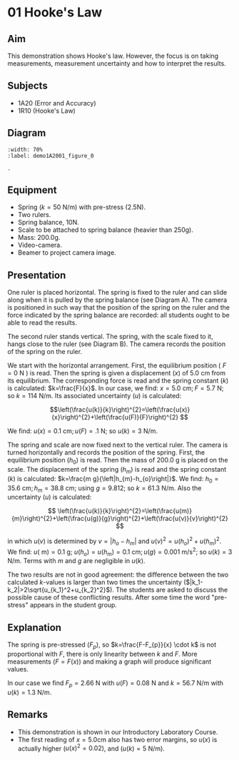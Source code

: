 # 01 Hooke's Law 
  

## Aim   

This demonstration shows Hooke's law. However, the focus is on taking measurements, measurement uncertainty and how to interpret the results.    
  

## Subjects   

* 1A20 (Error and Accuracy)
* 1R10 (Hooke's Law)   
  

## Diagram   

```{figure} figures/figure_0.png
:width: 70%
:label: demo1A2001_figure_0

.
```


## Equipment   

*  Spring $(k=50 \text{ N} / \text{m})$ with pre-stress $(2.5 \text{N})$. 
*  Two rulers. 
*  Spring balance, 10N. 
*  Scale to be attached to spring balance (heavier than $250 \mathrm{g}$). 
*  Mass: 200.0g. 
*  Video-camera. 
*  Beamer to project camera image.


## Presentation   

One ruler is placed horizontal. The spring is fixed to the ruler and can slide along when it is pulled by the spring balance (see Diagram A). The camera is positioned in such way that the position of the spring on the ruler and the force indicated by the spring balance are recorded: all students ought to be able to read the results.

The second ruler stands vertical. The spring, with the scale fixed to it, hangs close to the ruler (see Diagram B). The camera records the position of the spring on the ruler.

We start with the horizontal arrangement. First, the equilibrium position ( $F=0 \text{ N}$ ) is read. Then the spring is given a displacement $(x)$ of $5.0 \text{ cm}$ from its equilibrium. The corresponding force is read and the spring constant $(k)$ is calculated: $k=\frac{F}{x}$. In our case, we find: $x=5.0 \text{ cm} ; F=5.7 \text{ N}$; so $k=114 \text{ N/m}$. Its associated uncertainty ($u$) is calculated:

$$\left(\frac{u(k)}{k}\right)^{2}=\left(\frac{u(x)}{x}\right)^{2}+\left(\frac{u(F)}{F}\right)^{2} $$

We find: $u(x)=0.1 \text{ cm} ; u(F)=.1 \text{ N}$; so $u(k)=3 \text{ N/m}$.

The spring and scale are now fixed next to the vertical ruler. The camera is turned horizontally and records the position of the spring. First, the equilibrium position $\left(h_{0}\right)$ is read. Then the mass of $200.0 \text{~g}$ is placed on the scale. The displacement of the spring $\left(h_m\right)$ is read and the spring constant $(k)$ is calculated: $k=\frac{m g}{\left|h_{m}-h_{o}\right|}$. We find: $h_{0}=35.6 \text{ cm} ; h_{m}=38.8 \text{ cm}$; using $g=9.812$; so $k=61.3 \text{ N/m}$. Also the uncertainty  ($u$) is calculated: 

$$ \left(\frac{u(k)}{k}\right)^{2}=\left(\frac{u(m)}{m}\right)^{2}+\left(\frac{u(g)}{g}\right)^{2}+\left(\frac{u(v)}{v}\right)^{2} $$

in which $u(v)$ is determined by $v=\left|h_{o}-h_{m}\right|$ and $u(v)^{2}=u\left(h_{o}\right)^{2}+u\left(h_{m}\right)^{2}$. We find: $u(\mathrm{~m})=0.1 \text{~g}$; $u\left(h_{o}\right)=u\left(h_{m}\right)=0.1 \text{ cm} ; u(g)=0.001 \text{~m} / \text{s}^{2}$; so $u(k)=3 \text{ N} / \text{m}$. Terms with $m$ and $g$ are negligible in $u(k)$.

The two results are not in good agreement: the difference between the two calculated $k$-values is larger than two times the uncertainty ($|k_1-k_2|>2\sqrt{u_{k_1}^2+u_{k_2}^2}$). The students are asked to discuss the possible cause of these conflicting results. After some time the word "pre-stress" appears in the student group.  
  

## Explanation   

The spring is pre-stressed $\left(F_p\right)$, so $k=\frac{F-F_{p}}{x} \cdot k$ is not proportional with $F$, there is only linearity between $k$ and $F$. More measurements ($F=F(x)$) and making a graph will produce significant values.
 
In our case we find $F_p=2.66 \text{ N}$ with $u(F)=0.08 \text{ N}$ and $k=56.7 \text{ N/m}$ with $u(k)=1.3 \text{ N/m}$.

  
## Remarks   

- This demonstration is shown in our Introductory Laboratory Course.
- The first reading of $x=5.0 \text{cm}$ also has two error margins, so $u(x)$ is actually higher ($u(x)^{2}=0.02$), and $\left(u(k)=5 \text{ N/m}\right)$.